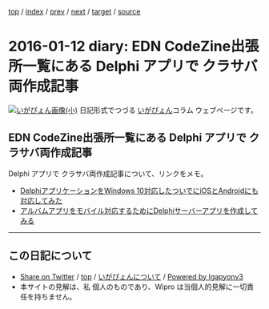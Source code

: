 [top](../index.html) 
 / [index](index.html) 
 / [prev](ig160110.html) 
 / [next](ig160114.html) 
 / [target](https://igapyon.github.io/diary/2016/ig160112.html) 
 / [source](https://github.com/igapyon/diary/blob/master/2016/ig160112.src.md) 

2016-01-12 diary: EDN CodeZine出張所一覧にある Delphi アプリで クラサバ両作成記事
=====================================================================================================
[![いがぴょん画像(小)](https://igapyon.github.io/diary/images/iga200306s.jpg "いがぴょん")](https://igapyon.github.io/diary/memo/memoigapyon.html) 日記形式でつづる [いがぴょん](https://igapyon.github.io/diary/memo/memoigapyon.html)コラム ウェブページです。

## EDN CodeZine出張所一覧にある Delphi アプリで クラサバ両作成記事

Delphi アプリで クラサバ両作成記事について、リンクをメモ。

* [DelphiアプリケーションをWindows 10対応したついでにiOSとAndroidにも対応してみた](http://codezine.jp/article/detail/8955)
* [アルバムアプリをモバイル対応するためにDelphiサーバーアプリを作成してみる](http://codezine.jp/article/detail/9168)


----------------------------------------------------------------------------------------------------

## この日記について

* [Share on Twitter](https://twitter.com/intent/tweet?hashtags=igapyon%2Cdiary%2C%E3%81%84%E3%81%8C%E3%81%B4%E3%82%87%E3%82%93&text=EDN+CodeZine%E5%87%BA%E5%BC%B5%E6%89%80%E4%B8%80%E8%A6%A7%E3%81%AB%E3%81%82%E3%82%8B+Delphi+%E3%82%A2%E3%83%97%E3%83%AA%E3%81%A7+%E3%82%AF%E3%83%A9%E3%82%B5%E3%83%90%E4%B8%A1%E4%BD%9C%E6%88%90%E8%A8%98%E4%BA%8B&url=https%3A%2F%2Figapyon.github.io%2Fdiary%2F2016%2Fig160112.html) / [top](../index.html) / [いがぴょんについて](https://igapyon.github.io/diary/memo/memoigapyon.html) / [Powered by Igapyonv3](https://github.com/igapyon/igapyonv3)
* 本サイトの見解は、私 個人のものであり、Wipro は当個人的見解に一切責任を持ちません。 
